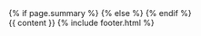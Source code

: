 <!DOCTYPE html>
<html lang="en-US">
    <head>
        <meta charset="utf-8">
        <meta name="viewport" content="width=device-width, initial-scale=1.0">
        <title>{% if page.title %}{{ page.title | append: " - Seyone Chithrananda"}}{% else %}{{ site.title }}{% endif %}</title>
        <meta name="author" content="Kian Faizi">
        <!-- custom css -->
        <link rel="stylesheet" type="text/css" href="/assets/styles.css">
        <!-- fonts -->
        <link rel="preconnect" href="https://fonts.googleapis.com"> 
        <link rel="preconnect" href="https://fonts.gstatic.com" crossorigin>
        <link href="https://fonts.googleapis.com/css2?family=EB+Garamond:ital,wght@0,400;0,500;1,400;1,500&family=JetBrains+Mono:ital,wght@0,300;0,400;0,500;1,300;1,400;1,500&family=Joan&family=Lato:ital,wght@0,300;0,400;0,700;1,300;1,400;1,700&family=Libre+Baskerville:ital,wght@0,400;0,700;1,400&family=Libre+Caslon+Text:ital,wght@0,400;0,700;1,400&family=Rubik+Glitch&family=Rubik+Microbe&family=Rubik+Wet+Paint&display=swap" rel="stylesheet"> 
        <!-- open graph -->
        <meta name="title" property="og:title" content="{{ page.title }}">
        <meta property="og:type" content="website">
        <meta property="og:url" content="{{ page.url | prepend: site.url }}">
        <!-- twitter cards -->
        <meta name="twitter:site" content="@kianfaizi">
        <meta name="twitter:creator" content="@kianfaizi">
        <meta name="twitter:title" content="{{ page.title }}">
        <!-- descriptions -->
        {% if page.summary %}
        <meta name="description" property="og:description" content="{{ page.summary }}">
        <meta name="twitter:description" content="{{ page.summary }}">
        {% else %}
        <meta name="description" property="og:description" content="{{ site.description }}">
        <meta name="twitter:description" content="{{ site.description }}">
        {% endif %}
        <!-- favicon, etc -->
        <link rel="apple-touch-icon" sizes="180x180" href="/apple-touch-icon.png">
        <link rel="icon" type="image/png" sizes="32x32" href="/favicon-32x32.png">
        <link rel="icon" type="image/png" sizes="16x16" href="/favicon-16x16.png">
        <link rel="manifest" href="/site.webmanifest">
        <link rel="mask-icon" href="/safari-pinned-tab.svg" color="#575757">
        <meta name="msapplication-TileColor" content="#2b5797">
        <meta name="theme-color" content="#ffffff">
        <!-- privacy-conscious analytics -->
        <!--<script data-goatcounter="https://kian.goatcounter.com/count" async src="//gc.zgo.at/count.js"></script> -->
    </head>
    <body>
        <div class="content-container">
            {{ content }}
            {% include footer.html %}
        </div>
    </body>
</html>
